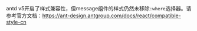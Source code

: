 antd v5开启了样式兼容性，但message组件的样式仍然未移除`:where`选择器。请参考官方文档：https://ant-design.antgroup.com/docs/react/compatible-style-cn
